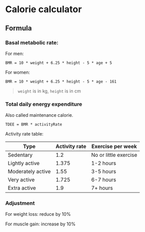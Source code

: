 # Calorie calculator

## Formula

### Basal metabolic rate:

For men:

`BMR = 10 * weight + 6.25 * height - 5 * age + 5`

For women:

`BMR = 10 * weight + 6.25 * height - 5 * age - 161`

> `weight` is in kg, `height` is in cm

### Total daily energy expenditure

Also called maintenance calorie.

`TDEE = BMR * activityRate`

Activity rate table:

| Type | Activity rate | Exercise per week |
| ----------- | ----------- | ----------- |
| Sedentary | 1.2 | No or little exercise |
| Lightly active | 1.375 | 1-2 hours |
| Moderately active | 1.55 | 3-5 hours |
| Very active | 1.725 | 6-7 hours |
| Extra active | 1.9 | 7+ hours |

### Adjustment

For weight loss: reduce by 10%

For muscle gain: increase by 10% 